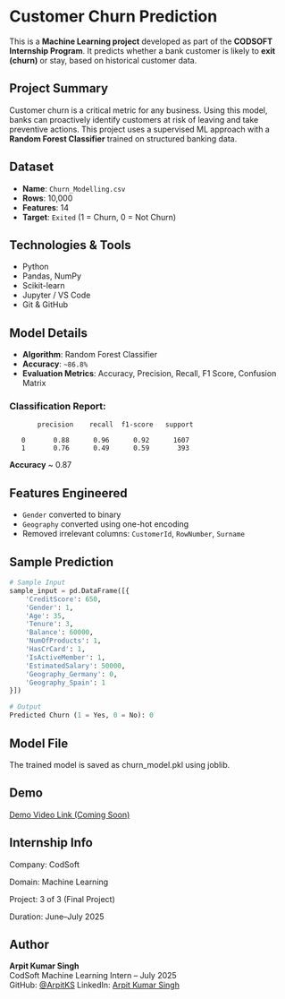 # Customer Churn Prediction

This is a **Machine Learning project** developed as part of the **CODSOFT Internship Program**. It predicts whether a bank customer is likely to **exit (churn)** or stay, based on historical customer data.

## Project Summary

Customer churn is a critical metric for any business. Using this model, banks can proactively identify customers at risk of leaving and take preventive actions. This project uses a supervised ML approach with a **Random Forest Classifier** trained on structured banking data.

## Dataset

- **Name**: `Churn_Modelling.csv`
- **Rows**: 10,000
- **Features**: 14
- **Target**: `Exited` (1 = Churn, 0 = Not Churn)

## Technologies & Tools

- Python
- Pandas, NumPy
- Scikit-learn
- Jupyter / VS Code
- Git & GitHub

## Model Details

- **Algorithm**: Random Forest Classifier
- **Accuracy**: `~86.8%`
- **Evaluation Metrics**: Accuracy, Precision, Recall, F1 Score, Confusion Matrix

### Classification Report:
           precision    recall  f1-score   support

       0       0.88      0.96      0.92      1607
       1       0.76      0.49      0.59       393

**Accuracy**                           ~ 0.87      

## Features Engineered

- `Gender` converted to binary
- `Geography` converted using one-hot encoding
- Removed irrelevant columns: `CustomerId`, `RowNumber`, `Surname`

## Sample Prediction

```python
# Sample Input
sample_input = pd.DataFrame([{
    'CreditScore': 650,
    'Gender': 1,
    'Age': 35,
    'Tenure': 3,
    'Balance': 60000,
    'NumOfProducts': 1,
    'HasCrCard': 1,
    'IsActiveMember': 1,
    'EstimatedSalary': 50000,
    'Geography_Germany': 0,
    'Geography_Spain': 1
}])

# Output
Predicted Churn (1 = Yes, 0 = No): 0
```

## Model File
The trained model is saved as churn_model.pkl using joblib.

## Demo

[ Demo Video Link (Coming Soon) ](#)

## Internship Info

Company: CodSoft

Domain: Machine Learning

Project: 3 of 3 (Final Project)

Duration: June–July 2025

## Author

**Arpit Kumar Singh**  
CodSoft Machine Learning Intern – July 2025  
GitHub: [@ArpitKS](https://github.com/ArpitKS)
LinkedIn: [Arpit Kumar Singh](https://www.linkedin.com/in/arpit-kumar-singh-2679a5320)

